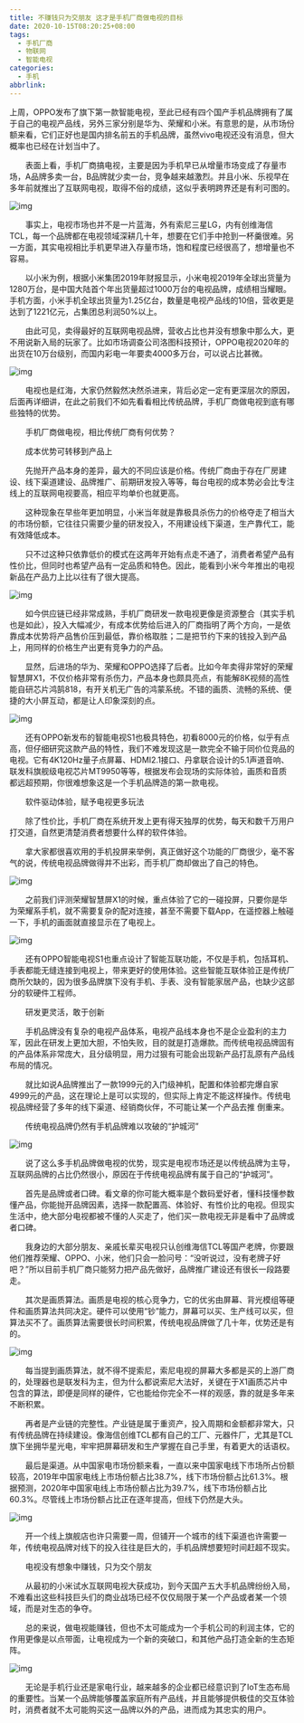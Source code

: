 ```yaml
---
title: 不赚钱只为交朋友 这才是手机厂商做电视的目标
date: 2020-10-15T08:20:25+08:00
tags:
  - 手机厂商
  - 物联网
  - 智能电视
categories:
  - 手机
abbrlink:
---
```


上周，OPPO发布了旗下第一款智能电视，至此已经有四个国产手机品牌拥有了属于自己的电视产品线，另外三家分别是华为、荣耀和小米。有意思的是，从市场份额来看，它们正好也是国内排名前五的手机品牌，虽然vivo电视还没有消息，但大概率也已经在计划当中了。

　　表面上看，手机厂商搞电视，主要是因为手机早已从增量市场变成了存量市场，A品牌多卖一台，B品牌就少卖一台，竞争越来越激烈。并且小米、乐视早在多年前就推出了互联网电视，取得不俗的成绩，这似乎表明跨界还是有利可图的。

![img](https://cdn.jsdelivr.net/gh/yakeing/Documentation@main/Hexo/images/2a69-kcaeqzx9353068.jpg)

　　事实上，电视市场也并不是一片蓝海，外有索尼三星LG，内有创维海信TCL，每一个品牌都在电视领域深耕几十年，想要在它们手中抢到一杯羹很难。另一方面，其实电视相比手机更早进入存量市场，饱和程度已经很高了，想增量也不容易。

　　以小米为例，根据小米集团2019年财报显示，小米电视2019年全球出货量为1280万台，是中国大陆首个年出货量超过1000万台的电视品牌，成绩相当耀眼。手机方面，小米手机全球出货量为1.25亿台，数量是电视产品线的10倍，营收更是达到了1221亿元，占集团总利润50%以上。

　　由此可见，卖得最好的互联网电视品牌，营收占比也并没有想象中那么大，更不用说新入局的玩家了。比如市场调查公司洛图科技预计，OPPO电视2020年的出货在10万台级别，而国内彩电一年要卖4000多万台，可以说占比甚微。

![img](https://cdn.jsdelivr.net/gh/yakeing/Documentation@main/Hexo/images/f6b3-kcaeqzx9353090.jpg)

　　电视也是红海，大家仍然毅然决然杀进来，背后必定一定有更深层次的原因，后面再详细讲，在此之前我们不如先看看相比传统品牌，手机厂商做电视到底有哪些独特的优势。

　　手机厂商做电视，相比传统厂商有何优势？

　　成本优势可转移到产品上

　　先抛开产品本身的差异，最大的不同应该是价格。传统厂商由于存在厂房建设、线下渠道建设、品牌推广、前期研发投入等等，每台电视的成本势必会比专注线上的互联网电视要高，相应平均单价也就更高。

　　这种现象在早些年更加明显，小米当年就是靠极具杀伤力的价格夺走了相当大的市场份额，它往往只需要少量的研发投入，不用建设线下渠道，生产靠代工，能有效降低成本。

　　只不过这种只依靠低价的模式在这两年开始有点走不通了，消费者希望产品有性价比，但同时也希望产品有一定品质和特色。因此，能看到小米今年推出的电视新品在产品力上比以往有了很大提高。

![img](https://cdn.jsdelivr.net/gh/yakeing/Documentation@main/Hexo/images/28f9-kcaeqzx9353111.jpg)

　　如今供应链已经非常成熟，手机厂商研发一款电视更像是资源整合（其实手机也是如此），投入大幅减少，有成本优势给后进入的厂商指明了两个方向，一是依靠成本优势将产品售价压到最低，靠价格取胜；二是把节约下来的钱投入到产品上，用同样的价格生产出更有竞争力的产品。

　　显然，后进场的华为、荣耀和OPPO选择了后者。比如今年卖得非常好的荣耀智慧屏X1，不仅价格非常有杀伤力，产品本身也颇具亮点，有能解8K视频的高性能自研芯片鸿鹄818，有开关机无广告的鸿蒙系统。不错的画质、流畅的系统、便捷的大小屏互动，都是让人印象深刻的点。

![img](https://cdn.jsdelivr.net/gh/yakeing/Documentation@main/Hexo/images/2547-kcaeqzx9353172.jpg)

　　还有OPPO新发布的智能电视S1也极具特色，初看8000元的价格，似乎有点高，但仔细研究这款产品的特性，我们不难发现这是一款完全不输于同价位竞品的电视。它有4K120Hz量子点屏幕、HDMI2.1接口、丹拿联合设计的5.1声道音响、联发科旗舰级电视芯片MT9950等等，根据发布会现场的实际体验，画质和音质都远超预期，你很难想象这是一个手机品牌造的第一款电视。

　　软件驱动体验，赋予电视更多玩法

　　除了性价比，手机厂商在系统开发上更有得天独厚的优势，每天和数千万用户打交道，自然更清楚消费者想要什么样的软件体验。

　　拿大家都很喜欢用的手机投屏来举例，真正做好这个功能的厂商很少，毫不客气的说，传统电视品牌做得并不出彩，而手机厂商却做出了自己的特色。

![img](https://cdn.jsdelivr.net/gh/yakeing/Documentation@main/Hexo/images/66f3-kcaeqzx9353236.gif)

　　之前我们评测荣耀智慧屏X1的时候，重点体验了它的一碰投屏，只要你是华为荣耀系手机，就不需要复杂的配对连接，甚至不需要下载App，在遥控器上触碰一下，手机的画面就直接显示在了电视上。

![img](https://cdn.jsdelivr.net/gh/yakeing/Documentation@main/Hexo/images/2a72-kcaeqzx9353300.gif)

　　还有OPPO智能电视S1也重点设计了智能互联功能，不仅是手机，包括耳机、手表都能无缝连接到电视上，带来更好的使用体验。这些智能互联体验正是传统厂商所欠缺的，因为很多品牌旗下没有手机、手表、没有智能家居产品，也缺少这部分的软硬件工程师。

　　研发更灵活，敢于创新

　　手机品牌没有复杂的电视产品体系，电视产品线本身也不是企业盈利的主力军，因此在研发上更加大胆，不怕失败，目的就是打造爆款。而传统电视品牌固有的产品体系非常庞大，且分级明显，用力过狠有可能会出现新产品打乱原有产品线布局的情况。

　　就比如说A品牌推出了一款1999元的入门级神机，配置和体验都完爆自家4999元的产品，这在理论上是可以实现的，但实际上肯定不能这样操作。传统电视品牌经营了多年的线下渠道、经销商伙伴，不可能让某一个产品去推 倒重来。

　　传统电视品牌仍然有手机品牌难以攻破的“护城河”

![img](https://cdn.jsdelivr.net/gh/yakeing/Documentation@main/Hexo/images/dfbe-kcaeqzx9353352.jpg)

　　说了这么多手机品牌做电视的优势，现实是电视市场还是以传统品牌为主导，互联网品牌的占比仍然很小，原因在于传统电视品牌有属于自己的“护城河”。

　　首先是品牌或者口碑。看文章的你可能大概率是个数码爱好者，懂科技懂参数懂产品，你能抛开品牌因素，选择一款配置高、体验好、有性价比的电视。但现实生活中，绝大部分电视都被不懂的人买走了，他们买一款电视无非是看中了品牌或者口碑。

　　我身边的大部分朋友、亲戚长辈买电视只认创维海信TCL等国产老牌，你要跟他们推荐荣耀、OPPO、小米，他们只会一脸问号：“没听说过，没有老牌子好吧？”所以目前手机厂商只能努力把产品先做好，品牌推广建设还有很长一段路要走。

　　其次是画质算法。画质是电视的核心竞争力，它的优劣由屏幕、背光模组等硬件和画质算法共同决定。硬件可以使用“钞”能力，屏幕可以买、生产线可以买，但算法买不了。画质算法需要很长时间积累，传统电视品牌做了几十年，优势还是有的。

![img](https://cdn.jsdelivr.net/gh/yakeing/Documentation@main/Hexo/images/9541-kcaeqzx9353406.jpg)

　　每当提到画质算法，就不得不提索尼，索尼电视的屏幕大多都是买的上游厂商的，处理器也是联发科为主，但为什么都说索尼大法好，关键在于X1画质芯片中包含的算法，即便是同样的硬件，它也能给你完全不一样的观感，靠的就是多年来不断积累。

　　再者是产业链的完整性。产业链是属于重资产，投入周期和金额都非常大，只有传统品牌在持续建设。像海信创维TCL都有自己的工厂、元器件厂，尤其是TCL旗下坐拥华星光电，牢牢把屏幕研发和生产掌握在自己手里，有着更大的话语权。

　　最后是渠道。从中国家电市场份额来看，一直以来中国家电线下市场所占份额较高，2019年中国家电线上市场份额占比38.7%，线下市场份额占比61.3%。根据预测，2020年中国家电线上市场份额占比为39.7%，线下市场份额占比60.3%。尽管线上市场份额占比正在逐年提高，但线下仍然是大头。

![img](https://cdn.jsdelivr.net/gh/yakeing/Documentation@main/Hexo/images/6b3a-kcaeqzx9353472.jpg)

　　开一个线上旗舰店也许只需要一周，但铺开一个城市的线下渠道也许需要一年，传统电视品牌对线下的投入往往是巨大的，手机品牌想要短时间赶超不现实。

　　电视没有想象中赚钱，只为交个朋友

　　从最初的小米试水互联网电视大获成功，到今天国产五大手机品牌纷纷入局，不难看出这些科技巨头们的商业战场已经不仅仅局限于某一个产品或者某一个领域，而是对生态的争夺。

　　总的来说，做电视能赚钱，但也不太可能成为一个手机公司的利润主体，它的作用更像是以点带面，让电视成为一个新的突破口，和其他产品打造全新的生态矩阵。

![img](https://cdn.jsdelivr.net/gh/yakeing/Documentation@main/Hexo/images/8453-kcaeqzx9353529.jpg)

　　无论是手机行业还是家电行业，越来越多的企业都已经意识到了IoT生态布局的重要性。当某一个品牌能够覆盖家庭所有产品线，并且能够提供极佳的交互体验时，消费者就不太可能购买这一品牌以外的产品，进而成为其忠实的用户。